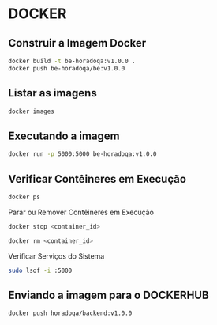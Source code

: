 # DOCKER

## Construir a Imagem Docker

```bash
docker build -t be-horadoqa:v1.0.0 .
docker push be-horadoqa/be:v1.0.0
```

## Listar as imagens

```bash
docker images
```

## Executando a imagem

```bash
docker run -p 5000:5000 be-horadoqa:v1.0.0
```

## Verificar Contêineres em Execução

```bash
docker ps
```

Parar ou Remover Contêineres em Execução

```bash
docker stop <container_id>
```

```bash
docker rm <container_id>
```

Verificar Serviços do Sistema

```bash
sudo lsof -i :5000
```

## Enviando a imagem para o DOCKERHUB

```bash
docker push horadoqa/backend:v1.0.0
```
